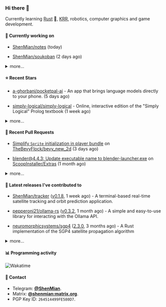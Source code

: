### Hi there :wave:

Currently learning [Rust] :crab:, [KRR], robotics, computer graphics and game development.

[Rust]: https://www.rust-lang.org/
[KRR]: https://en.wikipedia.org/wiki/Knowledge_representation_and_reasoning

#### 🔭 Currently working on



- [ShenMian/notes](https://github.com/ShenMian/notes) (today)

- [ShenMian/soukoban](https://github.com/ShenMian/soukoban) (2 days ago)

<details><summary>more...</summary>

1. [ShenMian/notes](https://github.com/ShenMian/notes) (today)
1. [ShenMian/soukoban](https://github.com/ShenMian/soukoban) (2 days ago)
1. [ShenMian/sokoban-rs](https://github.com/ShenMian/sokoban-rs) (2 days ago)
1. [ShenMian/sokoban-rs-new](https://github.com/ShenMian/sokoban-rs-new) (2 days ago)
1. [TheBevyFlock/bevy_new_2d](https://github.com/TheBevyFlock/bevy_new_2d) (3 days ago)
1. [ShenMian/tracker](https://github.com/ShenMian/tracker) (5 days ago)
1. [ShenMian/telegram-llm-bot](https://github.com/ShenMian/telegram-llm-bot) (1 week ago)
1. [ShenMian/shenmian](https://github.com/ShenMian/shenmian) (3 weeks ago)
1. [ShenMian/dotfiles](https://github.com/ShenMian/dotfiles) (4 weeks ago)
1. [ScoopInstaller/Extras](https://github.com/ScoopInstaller/Extras) (1 month ago)
</details>

#### :star: Recent Stars



- [a-ghorbani/pocketpal-ai](https://github.com/a-ghorbani/pocketpal-ai) - An app that brings language models directly to your phone. (5 days ago)

- [simply-logical/simply-logical](https://github.com/simply-logical/simply-logical) - Online, interactive edition of the &#34;Simply Logical&#34; Prolog textbook (1 week ago)

<details><summary>more...</summary>

1. [a-ghorbani/pocketpal-ai](https://github.com/a-ghorbani/pocketpal-ai) - An app that brings language models directly to your phone. (5 days ago)
1. [simply-logical/simply-logical](https://github.com/simply-logical/simply-logical) - Online, interactive edition of the &#34;Simply Logical&#34; Prolog textbook (1 week ago)
1. [rikkahub/rikkahub](https://github.com/rikkahub/rikkahub) - RikkaHub is a Android APP that supports for multiple LLM providers. (1 week ago)
1. [microg/GmsCore](https://github.com/microg/GmsCore) - Free implementation of Play Services (1 week ago)
1. [lockfale/OSINT-Framework](https://github.com/lockfale/OSINT-Framework) - OSINT Framework (2 weeks ago)
1. [microsoft/markitdown](https://github.com/microsoft/markitdown) - Python tool for converting files and office documents to Markdown. (3 weeks ago)
1. [bggRGjQaUbCoE/PiliPlus](https://github.com/bggRGjQaUbCoE/PiliPlus) - PiliPlus (1 month ago)
1. [CISOfy/lynis](https://github.com/CISOfy/lynis) - Lynis - Security auditing tool for Linux, macOS, and UNIX-based systems. Assists with compliance testing (HIPAA/ISO27001/PCI DSS) and system hardening. Agentless, and installation optional. (1 month ago)
1. [sleuthkit/autopsy](https://github.com/sleuthkit/autopsy) - Autopsy® is a digital forensics platform and graphical interface to The Sleuth Kit® and other digital forensics tools. It can be used by law enforcement, military, and corporate examiners to investigate what happened on a computer. You can even use it to recover photos from your camera&#39;s memory card.  (1 month ago)
1. [fenixsoft/awesome-fenix](https://github.com/fenixsoft/awesome-fenix) - 讨论如何构建一套可靠的大型分布式系统 (1 month ago)
</details>

#### :hammer: Recent Pull Requests



- [Simplify `Sprite` initialization in player bundle](https://github.com/TheBevyFlock/bevy_new_2d/pull/450) on [TheBevyFlock/bevy_new_2d](https://github.com/TheBevyFlock/bevy_new_2d) (3 days ago)

- [blender@4.4.3: Update executable name to blender-launcher.exe](https://github.com/ScoopInstaller/Extras/pull/15649) on [ScoopInstaller/Extras](https://github.com/ScoopInstaller/Extras) (1 month ago)

<details><summary>more...</summary>

1. [Simplify `Sprite` initialization in player bundle](https://github.com/TheBevyFlock/bevy_new_2d/pull/450) on [TheBevyFlock/bevy_new_2d](https://github.com/TheBevyFlock/bevy_new_2d) (3 days ago)
1. [blender@4.4.3: Update executable name to blender-launcher.exe](https://github.com/ScoopInstaller/Extras/pull/15649) on [ScoopInstaller/Extras](https://github.com/ScoopInstaller/Extras) (1 month ago)
1. [chore(deps): update bevy to v0.16](https://github.com/ShenMian/sokoban-rs/pull/18) on [ShenMian/sokoban-rs](https://github.com/ShenMian/sokoban-rs) (2 months ago)
1. [Use &#39;const&#39; for local variables in achievement, action, active_item_c…](https://github.com/CleverRaven/Cataclysm-DDA/pull/80663) on [CleverRaven/Cataclysm-DDA](https://github.com/CleverRaven/Cataclysm-DDA) (3 months ago)
1. [Remove unnecessary const modifiers from function parameters](https://github.com/CleverRaven/Cataclysm-DDA/pull/80633) on [CleverRaven/Cataclysm-DDA](https://github.com/CleverRaven/Cataclysm-DDA) (3 months ago)
1. [Remove unnecessary const modifiers from function parameters](https://github.com/CleverRaven/Cataclysm-DDA/pull/80631) on [CleverRaven/Cataclysm-DDA](https://github.com/CleverRaven/Cataclysm-DDA) (3 months ago)
1. [Use of pre-increment/decrement operators for iterators](https://github.com/CleverRaven/Cataclysm-DDA/pull/80617) on [CleverRaven/Cataclysm-DDA](https://github.com/CleverRaven/Cataclysm-DDA) (3 months ago)
1. [Replace `const std::string_view &amp;` with `std::string_view`](https://github.com/CleverRaven/Cataclysm-DDA/pull/80611) on [CleverRaven/Cataclysm-DDA](https://github.com/CleverRaven/Cataclysm-DDA) (3 months ago)
1. [Fix code block syntax in documentation](https://github.com/CleverRaven/Cataclysm-DDA/pull/80576) on [CleverRaven/Cataclysm-DDA](https://github.com/CleverRaven/Cataclysm-DDA) (3 months ago)
1. [Refactor documentation to use jsonc syntax highlighting](https://github.com/CleverRaven/Cataclysm-DDA/pull/80550) on [CleverRaven/Cataclysm-DDA](https://github.com/CleverRaven/Cataclysm-DDA) (3 months ago)
</details>

#### :seedling: Latest releases I've contributed to



- [ShenMian/tracker](https://github.com/ShenMian/tracker) ([v0.1.8](https://github.com/ShenMian/tracker/releases/tag/v0.1.8), 1 week ago) - A terminal-based real-time satellite tracking and orbit prediction application.

- [pepperoni21/ollama-rs](https://github.com/pepperoni21/ollama-rs) ([v0.3.2](https://github.com/pepperoni21/ollama-rs/releases/tag/v0.3.2), 1 month ago) - A simple and easy-to-use library for interacting with the Ollama API.

- [neuromorphicsystems/sgp4](https://github.com/neuromorphicsystems/sgp4) ([2.3.0](https://github.com/neuromorphicsystems/sgp4/releases/tag/2.3.0), 3 months ago) - A Rust implementation of the SGP4 satellite propagation algorithm

<details><summary>more...</summary>

1. [ShenMian/tracker](https://github.com/ShenMian/tracker) ([v0.1.8](https://github.com/ShenMian/tracker/releases/tag/v0.1.8), 1 week ago) - A terminal-based real-time satellite tracking and orbit prediction application.
1. [pepperoni21/ollama-rs](https://github.com/pepperoni21/ollama-rs) ([v0.3.2](https://github.com/pepperoni21/ollama-rs/releases/tag/v0.3.2), 1 month ago) - A simple and easy-to-use library for interacting with the Ollama API.
1. [neuromorphicsystems/sgp4](https://github.com/neuromorphicsystems/sgp4) ([2.3.0](https://github.com/neuromorphicsystems/sgp4/releases/tag/2.3.0), 3 months ago) - A Rust implementation of the SGP4 satellite propagation algorithm
1. [ShenMian/uno-cpp](https://github.com/ShenMian/uno-cpp) ([v0.1.0](https://github.com/ShenMian/uno-cpp/releases/tag/v0.1.0), 3 months ago) - 
1. [ShenMian/gomoku](https://github.com/ShenMian/gomoku) ([v1.0.2](https://github.com/ShenMian/gomoku/releases/tag/v1.0.2), 5 months ago) - A simple gomoku, supports LAN multiplayer.
1. [jomaway/typst-gentle-clues](https://github.com/jomaway/typst-gentle-clues) ([v1.2.0](https://github.com/jomaway/typst-gentle-clues/releases/tag/v1.2.0), 5 months ago) - Simple admonishment for typst
1. [ShenMian/sokoban-rs](https://github.com/ShenMian/sokoban-rs) ([v0.1.19](https://github.com/ShenMian/sokoban-rs/releases/tag/v0.1.19), 6 months ago) - A sokoban with solver.
1. [TheBevyFlock/bevy_new_2d](https://github.com/TheBevyFlock/bevy_new_2d) ([v0.1.0](https://github.com/TheBevyFlock/bevy_new_2d/releases/tag/v0.1.0), 1 year ago) - This template is a great way to get started on a new 2D Bevy game!
1. [ShenMian/bevy_test](https://github.com/ShenMian/bevy_test) ([v0.1.9](https://github.com/ShenMian/bevy_test/releases/tag/v0.1.9), 1 year ago) - 
1. [ShenMian/sokoban-cpp](https://github.com/ShenMian/sokoban-cpp) ([v0.2.0](https://github.com/ShenMian/sokoban-cpp/releases/tag/v0.2.0), 2 years ago) - A simple sokoban.
</details>

#### :bar_chart: Programming activity

![Wakatime](https://github-readme-stats.vercel.app/api/wakatime?username=ShenMian&api_domain=wakapi.dev&bg_color=1A202C&title_color=2F855A&icon_color=2F855A&text_color=ffffff&custom_title=Weekly+programming+activity&layout=compact)

#### :speech_balloon: Contact

- Telegram: [**@ShenMian**](https://t.me/shenmian).
- Matrix: [**@shenmian:matrix.org**](https://matrix.to/#/@shenmian:matrix.org).
- PGP Key ID: `264514499FE580D7`.


